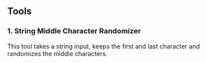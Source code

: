 ## Tools

### 1. String Middle Character Randomizer
This tool takes a string input, keeps the first and last character and randomizes the middle characters.
